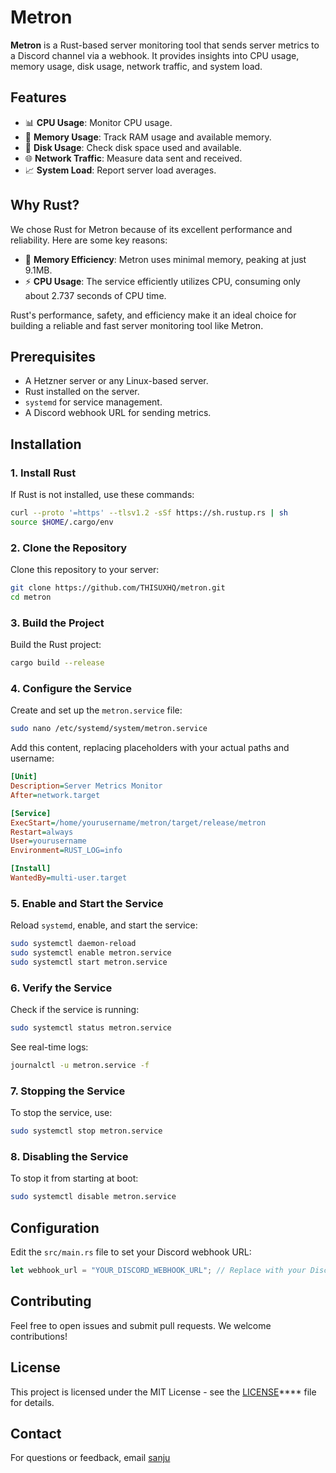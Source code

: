 # Metron

**Metron** is a Rust-based server monitoring tool that sends server metrics to a Discord channel via a webhook. It provides insights into CPU usage, memory usage, disk usage, network traffic, and system load.

## Features

- 📊 **CPU Usage**: Monitor CPU usage.
- 🧠 **Memory Usage**: Track RAM usage and available memory.
- 💾 **Disk Usage**: Check disk space used and available.
- 🌐 **Network Traffic**: Measure data sent and received.
- 📈 **System Load**: Report server load averages.
  
## Why Rust?

We chose Rust for Metron because of its excellent performance and reliability. Here are some key reasons:

- 🧠 **Memory Efficiency**: Metron uses minimal memory, peaking at just 9.1MB.
- ⚡ **CPU Usage**: The service efficiently utilizes CPU, consuming only about 2.737 seconds of CPU time.

Rust's performance, safety, and efficiency make it an ideal choice for building a reliable and fast server monitoring tool like Metron.


## Prerequisites

- A Hetzner server or any Linux-based server.
- Rust installed on the server.
- `systemd` for service management.
- A Discord webhook URL for sending metrics.

## Installation

### 1. Install Rust

If Rust is not installed, use these commands:

```sh
curl --proto '=https' --tlsv1.2 -sSf https://sh.rustup.rs | sh
source $HOME/.cargo/env
```

### 2. Clone the Repository

Clone this repository to your server:

```sh
git clone https://github.com/THISUXHQ/metron.git
cd metron
```

### 3. Build the Project

Build the Rust project:

```sh
cargo build --release
```

### 4. Configure the Service

Create and set up the `metron.service` file:

```sh
sudo nano /etc/systemd/system/metron.service
```

Add this content, replacing placeholders with your actual paths and username:

```ini
[Unit]
Description=Server Metrics Monitor
After=network.target

[Service]
ExecStart=/home/yourusername/metron/target/release/metron
Restart=always
User=yourusername
Environment=RUST_LOG=info

[Install]
WantedBy=multi-user.target
```

### 5. Enable and Start the Service

Reload `systemd`, enable, and start the service:

```sh
sudo systemctl daemon-reload
sudo systemctl enable metron.service
sudo systemctl start metron.service
```

### 6. Verify the Service

Check if the service is running:

```sh
sudo systemctl status metron.service
```

See real-time logs:

```sh
journalctl -u metron.service -f
```

### 7. Stopping the Service

To stop the service, use:

```sh
sudo systemctl stop metron.service
```

### 8. Disabling the Service

To stop it from starting at boot:

```sh
sudo systemctl disable metron.service
```

## Configuration

Edit the `src/main.rs` file to set your Discord webhook URL:

```rust
let webhook_url = "YOUR_DISCORD_WEBHOOK_URL"; // Replace with your Discord webhook URL
```

## Contributing

Feel free to open issues and submit pull requests. We welcome contributions!

## License

This project is licensed under the MIT License - see the [LICENSE](https://github.com/THISUXHQ/metron?tab=MIT-1-ov-file)**** file for details.

## Contact

For questions or feedback, email [sanju](mailto:work@sanju.sh)
